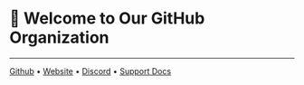 # 🥳 Welcome to Our GitHub Organization
---
[Github](https://github.thengx.network/) • [Website](https://thengx.network/) • [Discord](https://discord.thengx.network/) • [Support Docs](https://kb.thengx.network/)
